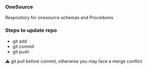 ### OneSource
Respository for onesource schemas and Procedures

### Steps to update repo
* git add
* git commit
* git push

⚠️ git pull before commit, otherwise you may face a merge conflict
